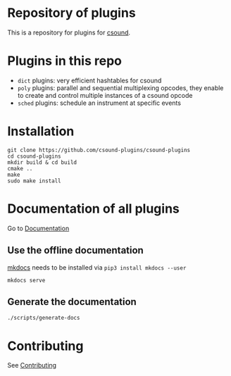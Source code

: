 # Repository of plugins

This is a repository for plugins for [csound](https://csound.com/). 

# Plugins in this repo

* `dict` plugins: very efficient hashtables for csound
* `poly` plugins: parallel and sequential multiplexing opcodes, 
         they enable to create and control multiple instances of a csound opcode
* `sched` plugins: schedule an instrument at specific events


# Installation


    git clone https://github.com/csound-plugins/csound-plugins
    cd csound-plugins
    mkdir build & cd build
    cmake ..
    make
    sudo make install


# Documentation of all plugins

Go to [Documentation](https://csound-plugins.github.io/csound-plugins/)


## Use the offline documentation

[mkdocs](https://www.mkdocs.org/) needs to be installed via `pip3 install mkdocs --user`


    mkdocs serve


## Generate the documentation

    ./scripts/generate-docs


# Contributing 

See [Contributing](https://github.com/csound-plugins/csound-plugins/wiki/contributing)
